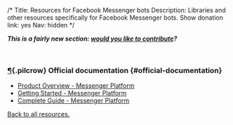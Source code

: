 /*
Title: Resources for Facebook Messenger bots
Description: Libraries and other resources specifically for Facebook Messenger bots.
Show donation link: yes
Nav: hidden
*/

***This is a fairly new section: [would you like to contribute](https://github.com/botwiki/botwiki.org)?***

<br/>


### [¶](#official-documentation){.pilcrow} Official documentation {#official-documentation}

- [Product Overview - Messenger Platform](https://developers.facebook.com/docs/messenger-platform/product-overview)
- [Getting Started - Messenger Platform](https://developers.facebook.com/docs/messenger-platform/quickstart)
- [Complete Guide - Messenger Platform](https://developers.facebook.com/docs/messenger-platform/implementation)

[Back to all resources.](/resources)
